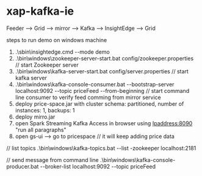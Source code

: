# xap-kafka-ie
Feeder --> Grid --> mirror --> Kafka --> InsightEdge --> Grid

steps to run demo on windows machine
1. .\sbin\insightedge.cmd --mode demo
2. .\bin\windows\zookeeper-server-start.bat config/zookeeper.properties // start Zookeeper server
3. .\bin\windows\kafka-server-start.bat config/server.properties // start kafka server
4. .\bin\windows\kafka-console-consumer.bat --bootstrap-server localhost:9092 --topic priceFeed --from-beginning // start command line consumer to verify feed comming from mirror service
5. deploy price-space.jar with cluster schema: partitioned, number of instances: 1, backups: 1
6. deploy mirro.jar
7. open Spark Streaming Kafka Access in browser using <Ipaddress:8090> "run all paragraphs"
8. open gs-ui --> go to pricespace // it will keep adding price data


// list topics
.\bin\windows\kafka-topics.bat --list -zookeeper localhost:2181 

// send message from command line
.\bin\windows\kafka-console-producer.bat --broker-list localhost:9092 --topic priceFeed
